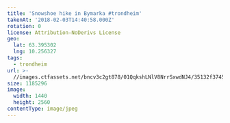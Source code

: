 ```yaml
---
title: 'Snowshoe hike in Bymarka #trondheim'
takenAt: '2018-02-03T14:40:58.000Z'
rotation: 0
license: Attribution-NoDerivs License
geo:
  lat: 63.395302
  lng: 10.256327
tags:
  - trondheim
url: >-
  //images.ctfassets.net/bncv3c2gt878/01QqkshLNlV8NrrSxwdNJ4/35132f3745eeb9a0ed46e88312c4ff38/snowshoe-hike-in-bymarka-trondheim_25190287407_o
size: 1185296
image:
  width: 1440
  height: 2560
contentType: image/jpeg
---
```


